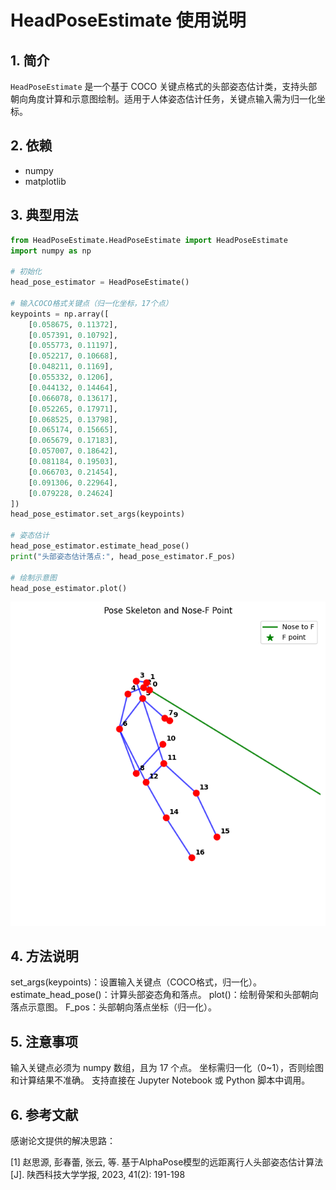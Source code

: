 # HeadPoseEstimate 使用说明

## 1. 简介

`HeadPoseEstimate` 是一个基于 COCO 关键点格式的头部姿态估计类，支持头部朝向角度计算和示意图绘制。适用于人体姿态估计任务，关键点输入需为归一化坐标。

## 2. 依赖

- numpy
- matplotlib

## 3. 典型用法

```python
from HeadPoseEstimate.HeadPoseEstimate import HeadPoseEstimate
import numpy as np

# 初始化
head_pose_estimator = HeadPoseEstimate()

# 输入COCO格式关键点（归一化坐标，17个点）
keypoints = np.array([
    [0.058675, 0.11372],
    [0.057391, 0.10792],
    [0.055773, 0.11197],
    [0.052217, 0.10668],
    [0.048211, 0.1169],
    [0.055332, 0.1206],
    [0.044132, 0.14464],
    [0.066078, 0.13617],
    [0.052265, 0.17971],
    [0.068525, 0.13798],
    [0.065174, 0.15665],
    [0.065679, 0.17183],
    [0.057007, 0.18642],
    [0.081184, 0.19503],
    [0.066703, 0.21454],
    [0.091306, 0.22964],
    [0.079228, 0.24624]
])
head_pose_estimator.set_args(keypoints)

# 姿态估计
head_pose_estimator.estimate_head_pose()
print("头部姿态估计落点:", head_pose_estimator.F_pos)

# 绘制示意图
head_pose_estimator.plot()
```
![alt text](image.png)

## 4. 方法说明
set_args(keypoints)：设置输入关键点（COCO格式，归一化）。
estimate_head_pose()：计算头部姿态角和落点。
plot()：绘制骨架和头部朝向落点示意图。
F_pos：头部朝向落点坐标（归一化）。

## 5. 注意事项
输入关键点必须为 numpy 数组，且为 17 个点。
坐标需归一化（0~1），否则绘图和计算结果不准确。
支持直接在 Jupyter Notebook 或 Python 脚本中调用。
## 6. 参考文献
感谢论文提供的解决思路：

[1] 赵思源, 彭春蕾, 张云, 等. 基于AlphaPose模型的远距离行人头部姿态估计算法[J]. 陕西科技大学学报, 2023, 41(2): 191-198